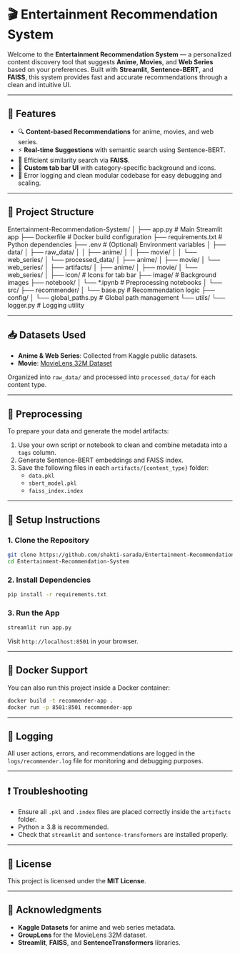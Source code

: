# 🎬 Entertainment Recommendation System

Welcome to the **Entertainment Recommendation System** — a personalized content discovery tool that suggests **Anime**, **Movies**, and **Web Series** based on your preferences. Built with **Streamlit**, **Sentence-BERT**, and **FAISS**, this system provides fast and accurate recommendations through a clean and intuitive UI.

---

## 🚀 Features

- 🔍 **Content-based Recommendations** for anime, movies, and web series.
- ⚡ **Real-time Suggestions** with semantic search using Sentence-BERT.
- 🧠 Efficient similarity search via **FAISS**.
- 🎨 **Custom tab bar UI** with category-specific background and icons.
- 🧾 Error logging and clean modular codebase for easy debugging and scaling.

---

## 📂 Project Structure

Entertainment-Recommendation-System/
│
├── app.py                      # Main Streamlit app
├── Dockerfile                  # Docker build configuration
├── requirements.txt            # Python dependencies
├── .env                        # (Optional) Environment variables
│
├── data/
│   ├── raw_data/
│   │   ├── anime/
│   │   ├── movie/
│   │   └── web_series/
│   └── processed_data/
│       ├── anime/
│       ├── movie/
│       └── web_series/
│
├── artifacts/
│   ├── anime/
│   ├── movie/
│   └── web_series/
│
├── icon/                       # Icons for tab bar
├── image/                      # Background images
├── notebook/
│   └── *.ipynb                 # Preprocessing notebooks
│
└── src/
    ├── recommender/
    │   └── base.py             # Recommendation logic
    ├── config/
    │   └── global_paths.py     # Global path management
    └── utils/
        └── logger.py           # Logging utility


---

## 📥 Datasets Used

- **Anime & Web Series**: Collected from Kaggle public datasets.
- **Movie**: [MovieLens 32M Dataset](https://grouplens.org/datasets/movielens/)

Organized into `raw_data/` and processed into `processed_data/` for each content type.

---

## 🧪 Preprocessing

To prepare your data and generate the model artifacts:

1. Use your own script or notebook to clean and combine metadata into a `tags` column.
2. Generate Sentence-BERT embeddings and FAISS index.
3. Save the following files in each `artifacts/{content_type}` folder:
   - `data.pkl`
   - `sbert_model.pkl`
   - `faiss_index.index`

---

## 🔧 Setup Instructions

### 1. Clone the Repository

```bash
git clone https://github.com/shakti-sarada/Entertainment-Recommendation-System.git
cd Entertainment-Recommendation-System
```

### 2. Install Dependencies

```bash
pip install -r requirements.txt
```

### 3. Run the App

```bash
streamlit run app.py
```

Visit `http://localhost:8501` in your browser.

---

## 🐳 Docker Support

You can also run this project inside a Docker container:

```bash
docker build -t recommender-app .
docker run -p 8501:8501 recommender-app
```

---

## 📒 Logging

All user actions, errors, and recommendations are logged in the `logs/recommender.log` file for monitoring and debugging purposes.

---

## ❗ Troubleshooting

- Ensure all `.pkl` and `.index` files are placed correctly inside the `artifacts` folder.
- Python ≥ 3.8 is recommended.
- Check that `streamlit` and `sentence-transformers` are installed properly.

---

## 📄 License

This project is licensed under the **MIT License**.

---

## 🙏 Acknowledgments

- **Kaggle Datasets** for anime and web series metadata.
- **GroupLens** for the MovieLens 32M dataset.
- **Streamlit**, **FAISS**, and **SentenceTransformers** libraries.
